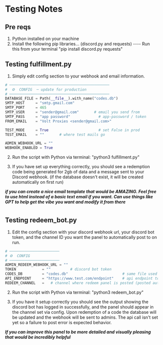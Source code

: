 # Testing Notes


## Pre reqs

1. Python installed on your machine
2. Install the following pip libraries... (discord.py and requests)
        ---- Run this from your terminal "pip install discord.py requests"


## Testing fulfillment.py

1. Simply edit config section to your webhook and email information.

```python
# ──────────────────────────────────────────────
#  ⚙️  CONFIG  ─ update for production
# ──────────────────────────────────────────────
DATABASE_FILE = Path(__file__).with_name("codes.db")
SMTP_HOST     = "smtp.gmail.com"
SMTP_PORT     = 465
SMTP_USER     = "sender@gmail.com"       # email you send from
SMTP_PASS     = "app password"             # app‑password / token
FROM_EMAIL    = "Volt Proxies <sender@gmail.com>"

TEST_MODE     = True                       # set False in prod
TEST_EMAIL    = ""       # where test mails go

ADMIN_WEBHOOK_URL = ""
WEBHOOK_ENABLED = True
```

2. Run the script with Python via terminal: "python3 fulfillment.py"

3. If you have set up everything correctly, you should see a redemption code being generated for 2gb of data and a message sent to your Discord webhook.
(if the database doesn't exist, it will be created automatically on first run)


***if you can create a nice email template that would be AMAZING. Feel free to use html instead of a basic text email if you want. Can use things like GPT to help get the vibe you want and modify it from there***




#
#


## Testing redeem_bot.py

1. Edit the config section with your discord webhook url, your discord bot token, and the channel ID you want the panel to automatically post to on run.

```python
# ───────────────────────
# ⚙️  CONFIG
# ───────────────────────
ADMIN_REDEEM_WEBHOOK_URL = ""
TOKEN            = ""         # discord bot token
CODES_DB         = "codes.db"                         # same file used by fulfillment.py
API_ENDPOINT     = "https://www.test.com/endpoint"    # api endpoint to update plan data
REDEEM_CHANNEL   =   # channel where redeem panel is posted (posted automatically upon bot startup)
```

2. Run the script with Python via terminal: "python3 redeem_bot.py"

3. If you have it setup correctly you should see the output showing the discord bot has logged in successfully, and the panel should appear in the channel set via config. Upon redemption of a code the database will be updated and the webhook will be sent to admins. The api call isn't set yet so a failure to post error is expected behavior.


***If you can improve this panel to be more detailed and visually pleasing that would be incredibly helpful***
